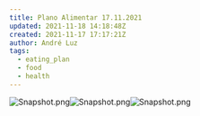 ```yaml
---
title: Plano Alimentar 17.11.2021
updated: 2021-11-18 14:18:48Z
created: 2021-11-17 17:17:21Z
author: André Luz
tags:
  - eating_plan
  - food
  - health
---
```


![Snapshot.png](Snapshot-6.png)![Snapshot.png](Snapshot-5.png)![Snapshot.png](Snapshot-4.png)
